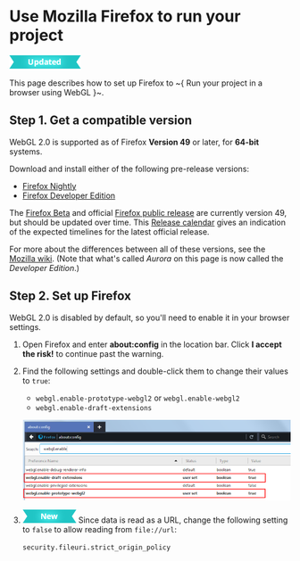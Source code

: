 # Use Mozilla Firefox to run your project

![UPDATED](../../images/updated.png)

This page describes how to set up Firefox to ~{ Run your project in a browser using WebGL }~.

## Step 1. Get a compatible version

WebGL 2.0 is supported as of Firefox **Version 49** or later, for **64-bit** systems.

Download and install either of the following pre-release versions:

-	[Firefox Nightly](https://nightly.mozilla.org/)
-	[Firefox Developer Edition](https://www.mozilla.org/en-US/firefox/channel/#developer)

The [Firefox Beta](https://www.mozilla.org/en-US/firefox/channel/#beta) and official [Firefox public release](https://www.mozilla.org/en-US/firefox/new/) are currently version 49, but should be updated over time. This [Release calendar](https://wiki.mozilla.org/RapidRelease/Calendar) gives an indication of the expected timelines for the latest official release.

For more about the differences between all of these versions, see the [Mozilla wiki](https://wiki.mozilla.org/Release_Management/Release_Process). (Note that what's called *Aurora* on this page is now called the *Developer Edition*.)

## Step 2. Set up Firefox

WebGL 2.0 is disabled by default, so you'll need to enable it in your browser settings.

1.	Open Firefox and enter **about:config** in the location bar. Click **I accept the risk!** to continue past the warning.

1.	Find the following settings and double-click them to change their values to `true`:

	-	`webgl.enable-prototype-webgl2` or `webgl.enable-webgl2`
	-	`webgl.enable-draft-extensions`

	![Firefox flags](../../images/experimental_webgl_firefox_flags.png)

2. [![NEW](../../images/new.png "What else is new in v1.6?")](../../release_notes/readme_1.6.html) Since data is read as a URL, change the following setting to `false` to allow reading from `file://url`:

	`security.fileuri.strict_origin_policy`
